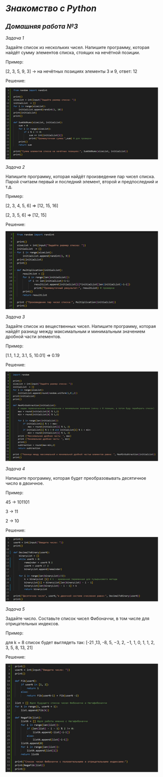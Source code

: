 # *Знакомство с Python* #
## ***Домашняя работа №3*** ##

*Задача 1*

Задайте список из нескольких чисел. Напишите программу, которая найдёт сумму элементов списка, стоящих на нечётной позиции. 

Пример:    

[2, 3, 5, 9, 3] -> на нечётных позициях элементы 3 и 9, ответ: 12



Решение:

![Сообщение-текст](1.jpg)

*Задача 2*

Напишите программу, которая найдёт произведение пар чисел списка. 
Парой считаем первый и последний элемент, второй и предпоследний и т.д.    

Пример:    

[2, 3, 4, 5, 6] => [12, 15, 16]

[2, 3, 5, 6] => [12, 15]

Решение:

![Сообщение-текст](2.jpg)

*Задача 3*

Задайте список из вещественных чисел. 
Напишите программу, которая найдёт разницу между максимальным и минимальным значением дробной части элементов.  

Пример:    

[1.1, 1.2, 3.1, 5, 10.01] => 0.19

Решение:

![Сообщение-текст](3.jpg)

*Задача 4*

Напишите программу, которая будет преобразовывать десятичное число в двоичное.    

Пример:    

45 -> 101101

3 -> 11

2 -> 10

Решение:

![Сообщение-текст](4.jpg)

*Задача 5*

Задайте число. Составьте список чисел Фибоначчи, в том числе для отрицательных индексов.    

Пример:    

для k = 8 список будет выглядеть так: [-21 ,13, -8, 5, −3, 2, −1, 1, 0, 1, 1, 2, 3, 5, 8, 13, 21] 

Решение:

![Сообщение-текст](5.jpg)